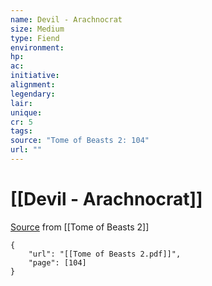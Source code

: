 ```yaml
---
name: Devil - Arachnocrat
size: Medium
type: Fiend
environment: 
hp: 
ac: 
initiative: 
alignment: 
legendary: 
lair: 
unique: 
cr: 5
tags: 
source: "Tome of Beasts 2: 104"
url: ""
---
```

# [[Devil - Arachnocrat]]

[Source](zotero://open-pdf/library/items/9UQIAB6R?page=104) from [[Tome of Beasts 2]]

```pdf
{
	"url": "[[Tome of Beasts 2.pdf]]",
	"page": [104]
}
```

